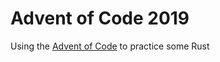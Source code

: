 # Advent of Code 2019

Using the [Advent of Code](https://adventofcode.com/2019/) to practice some Rust

